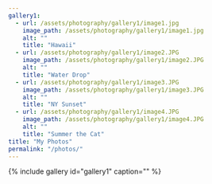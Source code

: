 ```yaml
---
gallery1:
  - url: /assets/photography/gallery1/image1.jpg
    image_path: /assets/photography/gallery1/image1.jpg
    alt: ""
    title: "Hawaii"
  - url: /assets/photography/gallery1/image2.JPG
    image_path: /assets/photography/gallery1/image2.JPG
    alt: ""
    title: "Water Drop"
  - url: /assets/photography/gallery1/image3.JPG
    image_path: /assets/photography/gallery1/image3.JPG
    alt: ""
    title: "NY Sunset"
  - url: /assets/photography/gallery1/image4.JPG
    image_path: /assets/photography/gallery1/image4.JPG
    alt: ""
    title: "Summer the Cat"
title: "My Photos"
permalink: "/photos/"
---
```


{% include gallery id="gallery1" caption="" %}

